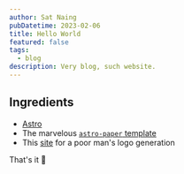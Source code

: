 ```yaml
---
author: Sat Naing
pubDatetime: 2023-02-06
title: Hello World
featured: false
tags:
  - blog
description: Very blog, such website.
---
```


## Ingredients
- [Astro](https://docs.astro.build/en/getting-started/)
- The marvelous [`astro-paper` template](https://github.com/satnaing/astro-paper) 
- This [site](https://maketext.io/) for a poor man's logo generation

That's it 🚀